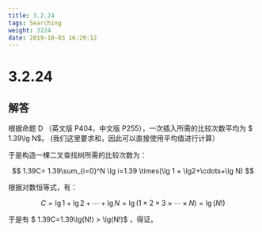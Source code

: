 ```yaml
---
title: 3.2.24
tags: Searching
weight: 3224
date: 2019-10-03 16:29:12
---
```


# 3.2.24


## 解答

根据命题 D （英文版 P404，中文版 P255），一次插入所需的比较次数平均为 $ 1.39\lg N$。
(我们这里要求和，因此可以直接使用平均值进行计算）

于是构造一棵二叉查找树所需的比较次数为：

$$
1.39C= 1.39\sum_{i=0}^N \lg i=1.39 \times(\lg 1 + \lg2+\cdots+\lg N)
$$

根据对数恒等式，有：

$$
C=\lg 1 + \lg2+\cdots+\lg N=\lg(1\times2\times3\times\cdots\times N)=\lg(N!)
$$

于是有 $ 1.39C=1.39\lg(N!) > \lg(N!)$ ，得证。
